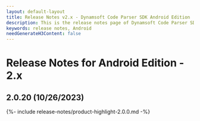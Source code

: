 ```yaml
---
layout: default-layout
title: Release Notes v2.x - Dynamsoft Code Parser SDK Android Edition
description: This is the release notes page of Dynamsoft Code Parser SDK Android Edition v2.x.
keywords: release notes, Android
needGenerateH3Content: false
---
```


# Release Notes for Android Edition - 2.x

## 2.0.20 (10/26/2023)

{%- include release-notes/product-highlight-2.0.0.md -%}


